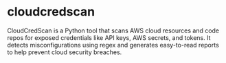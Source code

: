 # cloudcredscan
CloudCredScan is a Python tool that scans AWS cloud resources and code repos for exposed credentials like API keys, AWS secrets, and tokens. It detects misconfigurations using regex and generates easy-to-read reports to help prevent cloud security breaches.
